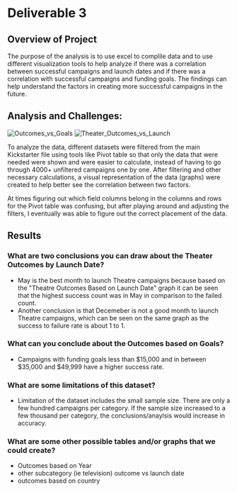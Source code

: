 # Deliverable 3

## Overview of Project
The purpose of the analysis is to use excel to complile data and to use different visualization tools to help analyze if there was a correlation between successful campaigns and launch dates and if there was a correlation with successful campaigns and funding goals. The findings can help understand the factors in creating more successful campaigns in the future.

## Analysis and Challenges: 

![Outcomes_vs_Goals](https://user-images.githubusercontent.com/115126898/195589190-c9e2392d-1fbf-4c41-a04a-6da60e07cd37.png)
![Theater_Outcomes_vs_Launch](https://user-images.githubusercontent.com/115126898/195589831-4dac2b82-7998-4ab9-ab46-57573e0fefff.png)

To analyze the data, different datasets were filtered from the main Kickstarter file using tools like Pivot table so that only the data that were needed were shown and were easier to calculate, instead of having to go through 4000+ unfiltered campaigns one by one. After filtering and other necessary calculations, a visual representation of the data (graphs) were created to help better see the correlation between two factors. 

At times figuring out which field columns belong in the columns and rows for the Pivot table was confusing, but after playing around and adjusting the filters, I eventually was able to figure out the correct placement of the data. 

## Results
### What are two conclusions you can draw about the Theater Outcomes by Launch Date?
- May is the best month to launch Theatre campaigns because based on the "Theatre Outcomes Based on Launch Date" graph it can be seen that the highest success count was in May in comparison to the failed count.
- Another conclusion is that Decemeber is not a good month to launch Theatre campaigns, which can be seen on the same graph as the success to failure rate is about 1 to 1.

### What can you conclude about the Outcomes based on Goals?
- Campaigns with funding goals less than $15,000 and in between $35,000 and $49,999 have a higher success rate.

### What are some limitations of this dataset?
- Limitation of the dataset includes the small sample size. There are only a few hundred campaigns per category. If the sample size increased to a few thousand per category, the conclusions/anaylsis would increase in accuracy. 

### What are some other possible tables and/or graphs that we could create?
- Outcomes based on Year
- other subcategory (ie television) outcome vs launch date
- outcomes based on country 

